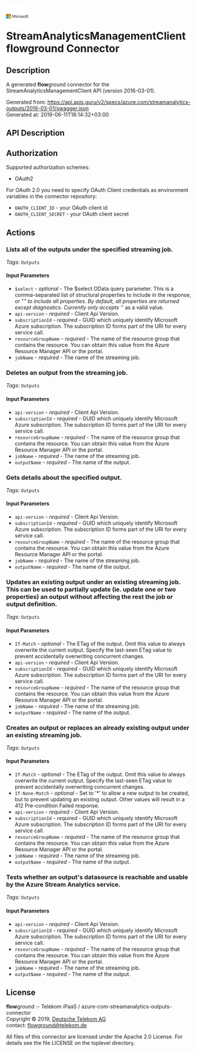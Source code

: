 # ![LOGO](logo.png) StreamAnalyticsManagementClient **flow**ground Connector

## Description

A generated **flow**ground connector for the StreamAnalyticsManagementClient API (version 2016-03-01).

Generated from: https://api.apis.guru/v2/specs/azure.com/streamanalytics-outputs/2016-03-01/swagger.json<br/>
Generated at: 2019-06-11T18:14:32+03:00

## API Description



## Authorization

Supported authorization schemes:
- OAuth2

For OAuth 2.0 you need to specify OAuth Client credentials as environment variables in the connector repository:
* `OAUTH_CLIENT_ID` - your OAuth client id
* `OAUTH_CLIENT_SECRET` - your OAuth client secret

## Actions

### Lists all of the outputs under the specified streaming job.

*Tags:* `Outputs`

#### Input Parameters
* `$select` - _optional_ - The $select OData query parameter. This is a comma-separated list of structural properties to include in the response, or "*" to include all properties. By default, all properties are returned except diagnostics. Currently only accepts '*' as a valid value.
* `api-version` - _required_ - Client Api Version.
* `subscriptionId` - _required_ - GUID which uniquely identify Microsoft Azure subscription. The subscription ID forms part of the URI for every service call.
* `resourceGroupName` - _required_ - The name of the resource group that contains the resource. You can obtain this value from the Azure Resource Manager API or the portal.
* `jobName` - _required_ - The name of the streaming job.

### Deletes an output from the streaming job.

*Tags:* `Outputs`

#### Input Parameters
* `api-version` - _required_ - Client Api Version.
* `subscriptionId` - _required_ - GUID which uniquely identify Microsoft Azure subscription. The subscription ID forms part of the URI for every service call.
* `resourceGroupName` - _required_ - The name of the resource group that contains the resource. You can obtain this value from the Azure Resource Manager API or the portal.
* `jobName` - _required_ - The name of the streaming job.
* `outputName` - _required_ - The name of the output.

### Gets details about the specified output.

*Tags:* `Outputs`

#### Input Parameters
* `api-version` - _required_ - Client Api Version.
* `subscriptionId` - _required_ - GUID which uniquely identify Microsoft Azure subscription. The subscription ID forms part of the URI for every service call.
* `resourceGroupName` - _required_ - The name of the resource group that contains the resource. You can obtain this value from the Azure Resource Manager API or the portal.
* `jobName` - _required_ - The name of the streaming job.
* `outputName` - _required_ - The name of the output.

### Updates an existing output under an existing streaming job. This can be used to partially update (ie. update one or two properties) an output without affecting the rest the job or output definition.

*Tags:* `Outputs`

#### Input Parameters
* `If-Match` - _optional_ - The ETag of the output. Omit this value to always overwrite the current output. Specify the last-seen ETag value to prevent accidentally overwriting concurrent changes.
* `api-version` - _required_ - Client Api Version.
* `subscriptionId` - _required_ - GUID which uniquely identify Microsoft Azure subscription. The subscription ID forms part of the URI for every service call.
* `resourceGroupName` - _required_ - The name of the resource group that contains the resource. You can obtain this value from the Azure Resource Manager API or the portal.
* `jobName` - _required_ - The name of the streaming job.
* `outputName` - _required_ - The name of the output.

### Creates an output or replaces an already existing output under an existing streaming job.

*Tags:* `Outputs`

#### Input Parameters
* `If-Match` - _optional_ - The ETag of the output. Omit this value to always overwrite the current output. Specify the last-seen ETag value to prevent accidentally overwriting concurrent changes.
* `If-None-Match` - _optional_ - Set to '*' to allow a new output to be created, but to prevent updating an existing output. Other values will result in a 412 Pre-condition Failed response.
* `api-version` - _required_ - Client Api Version.
* `subscriptionId` - _required_ - GUID which uniquely identify Microsoft Azure subscription. The subscription ID forms part of the URI for every service call.
* `resourceGroupName` - _required_ - The name of the resource group that contains the resource. You can obtain this value from the Azure Resource Manager API or the portal.
* `jobName` - _required_ - The name of the streaming job.
* `outputName` - _required_ - The name of the output.

### Tests whether an output's datasource is reachable and usable by the Azure Stream Analytics service.

*Tags:* `Outputs`

#### Input Parameters
* `api-version` - _required_ - Client Api Version.
* `subscriptionId` - _required_ - GUID which uniquely identify Microsoft Azure subscription. The subscription ID forms part of the URI for every service call.
* `resourceGroupName` - _required_ - The name of the resource group that contains the resource. You can obtain this value from the Azure Resource Manager API or the portal.
* `jobName` - _required_ - The name of the streaming job.
* `outputName` - _required_ - The name of the output.

## License

**flow**ground :- Telekom iPaaS / azure-com-streamanalytics-outputs-connector<br/>
Copyright © 2019, [Deutsche Telekom AG](https://www.telekom.de)<br/>
contact: flowground@telekom.de

All files of this connector are licensed under the Apache 2.0 License. For details
see the file LICENSE on the toplevel directory.
